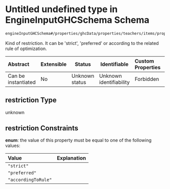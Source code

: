 # Untitled undefined type in EngineInputGHCSchema Schema

```txt
engineInputGHCSchema#/properties/ghcData/properties/teachers/items/properties/settings/items/properties/dailyOcupation/properties/minimumTeaching/properties/restriction
```

Kind of restriction. It can be 'strict', 'preferred' or according to the related rule of optimization.


| Abstract            | Extensible | Status         | Identifiable            | Custom Properties | Additional Properties | Access Restrictions | Defined In                                                         |
| :------------------ | ---------- | -------------- | ----------------------- | :---------------- | --------------------- | ------------------- | ------------------------------------------------------------------ |
| Can be instantiated | No         | Unknown status | Unknown identifiability | Forbidden         | Allowed               | none                | [ghc.schema.json\*](../out/ghc.schema.json "open original schema") |

## restriction Type

unknown

## restriction Constraints

**enum**: the value of this property must be equal to one of the following values:

| Value               | Explanation |
| :------------------ | ----------- |
| `"strict"`          |             |
| `"preferred"`       |             |
| `"accordingToRule"` |             |
